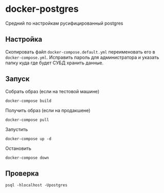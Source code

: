# docker-postgres

Средний по настройкам русифицированный postgres

## Настройка

Скопировать файл `docker-compose.default.yml` переименовать его в 
`docker-compose.yml`. Исправить пароль для администратора и указать папку
куда где будет СУБД хранить данные.

## Запуск

Собрать образ (если на тестовой машине)

```shell script
docker-compose build
```

Получить образ (если на продакшене)

```shell script
docker-compose pull
```

Запустить

```shell script
docker-compose up -d
```

Остановить

```shell script
docker-compose down
```

## Проверка

```shell script
psql -hlocalhost -Upostgres
```
